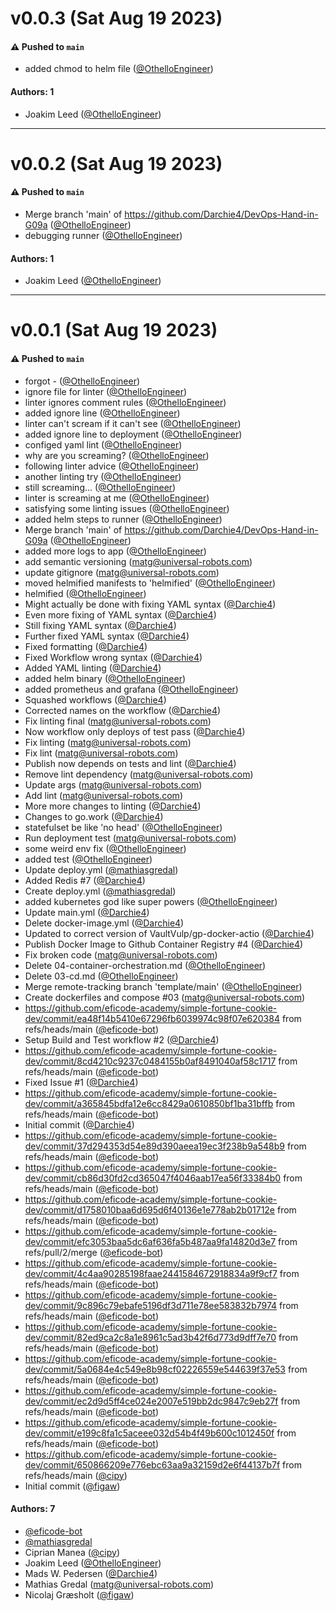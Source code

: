 # v0.0.3 (Sat Aug 19 2023)

#### ⚠️ Pushed to `main`

- added chmod to helm file ([@OthelloEngineer](https://github.com/OthelloEngineer))

#### Authors: 1

- Joakim Leed ([@OthelloEngineer](https://github.com/OthelloEngineer))

---

# v0.0.2 (Sat Aug 19 2023)

#### ⚠️ Pushed to `main`

- Merge branch 'main' of https://github.com/Darchie4/DevOps-Hand-in-G09a ([@OthelloEngineer](https://github.com/OthelloEngineer))
- debugging runner ([@OthelloEngineer](https://github.com/OthelloEngineer))

#### Authors: 1

- Joakim Leed ([@OthelloEngineer](https://github.com/OthelloEngineer))

---

# v0.0.1 (Sat Aug 19 2023)

#### ⚠️ Pushed to `main`

- forgot - ([@OthelloEngineer](https://github.com/OthelloEngineer))
- ignore file for linter ([@OthelloEngineer](https://github.com/OthelloEngineer))
- linter ignores comment rules ([@OthelloEngineer](https://github.com/OthelloEngineer))
- added ignore line ([@OthelloEngineer](https://github.com/OthelloEngineer))
- linter can't scream if it can't see ([@OthelloEngineer](https://github.com/OthelloEngineer))
- added ignore line to deployment ([@OthelloEngineer](https://github.com/OthelloEngineer))
- configed yaml lint ([@OthelloEngineer](https://github.com/OthelloEngineer))
- why are you screaming? ([@OthelloEngineer](https://github.com/OthelloEngineer))
- following linter advice ([@OthelloEngineer](https://github.com/OthelloEngineer))
- another linting try ([@OthelloEngineer](https://github.com/OthelloEngineer))
- still screaming... ([@OthelloEngineer](https://github.com/OthelloEngineer))
- linter is screaming at me ([@OthelloEngineer](https://github.com/OthelloEngineer))
- satisfying some linting issues ([@OthelloEngineer](https://github.com/OthelloEngineer))
- added helm steps to runner ([@OthelloEngineer](https://github.com/OthelloEngineer))
- Merge branch 'main' of https://github.com/Darchie4/DevOps-Hand-in-G09a ([@OthelloEngineer](https://github.com/OthelloEngineer))
- added more logs to app ([@OthelloEngineer](https://github.com/OthelloEngineer))
- add semantic versioning (matg@universal-robots.com)
- update gitignore (matg@universal-robots.com)
- moved helmified manifests to 'helmified' ([@OthelloEngineer](https://github.com/OthelloEngineer))
- helmified ([@OthelloEngineer](https://github.com/OthelloEngineer))
- Might actually be done with fixing YAML syntax ([@Darchie4](https://github.com/Darchie4))
- Even more fixing of YAML syntax ([@Darchie4](https://github.com/Darchie4))
- Still fixing YAML syntax ([@Darchie4](https://github.com/Darchie4))
- Further fixed YAML syntax ([@Darchie4](https://github.com/Darchie4))
- Fixed formatting ([@Darchie4](https://github.com/Darchie4))
- Fixed Workflow wrong syntax ([@Darchie4](https://github.com/Darchie4))
- Added YAML linting ([@Darchie4](https://github.com/Darchie4))
- added helm binary ([@OthelloEngineer](https://github.com/OthelloEngineer))
- added prometheus and grafana ([@OthelloEngineer](https://github.com/OthelloEngineer))
- Squashed workflows ([@Darchie4](https://github.com/Darchie4))
- Corrected names on the workflow ([@Darchie4](https://github.com/Darchie4))
- Fix linting final (matg@universal-robots.com)
- Now workflow only deploys of test pass ([@Darchie4](https://github.com/Darchie4))
- Fix linting (matg@universal-robots.com)
- Fix lint (matg@universal-robots.com)
- Publish now depends on tests and lint ([@Darchie4](https://github.com/Darchie4))
- Remove lint dependency (matg@universal-robots.com)
- Update args (matg@universal-robots.com)
- Add lint (matg@universal-robots.com)
- More more changes to linting ([@Darchie4](https://github.com/Darchie4))
- Changes to go.work ([@Darchie4](https://github.com/Darchie4))
- statefulset be like 'no head' ([@OthelloEngineer](https://github.com/OthelloEngineer))
- Run deployment test (matg@universal-robots.com)
- some weird env fix ([@OthelloEngineer](https://github.com/OthelloEngineer))
- added test ([@OthelloEngineer](https://github.com/OthelloEngineer))
- Update deploy.yml ([@mathiasgredal](https://github.com/mathiasgredal))
- Added Redis #7 ([@Darchie4](https://github.com/Darchie4))
- Create deploy.yml ([@mathiasgredal](https://github.com/mathiasgredal))
- added kubernetes god like super powers ([@OthelloEngineer](https://github.com/OthelloEngineer))
- Update main.yml ([@Darchie4](https://github.com/Darchie4))
- Delete docker-image.yml ([@Darchie4](https://github.com/Darchie4))
- Updated to correct version of VaultVulp/gp-docker-actio ([@Darchie4](https://github.com/Darchie4))
- Publish Docker Image to Github Container Registry #4 ([@Darchie4](https://github.com/Darchie4))
- Fix broken code (matg@universal-robots.com)
- Delete 04-container-orchestration.md ([@OthelloEngineer](https://github.com/OthelloEngineer))
- Delete 03-cd.md ([@OthelloEngineer](https://github.com/OthelloEngineer))
- Merge remote-tracking branch 'template/main' ([@OthelloEngineer](https://github.com/OthelloEngineer))
- Create dockerfiles and compose #03 (matg@universal-robots.com)
- https://github.com/eficode-academy/simple-fortune-cookie-dev/commit/ea48f14b5410e67296fb6039974c98f07e620384 from refs/heads/main ([@eficode-bot](https://github.com/eficode-bot))
- Setup Build and Test workflow #2 ([@Darchie4](https://github.com/Darchie4))
- https://github.com/eficode-academy/simple-fortune-cookie-dev/commit/8cd4210c9237c0484155b0af8491040af58c1717 from refs/heads/main ([@eficode-bot](https://github.com/eficode-bot))
- Fixed Issue #1 ([@Darchie4](https://github.com/Darchie4))
- https://github.com/eficode-academy/simple-fortune-cookie-dev/commit/a365845bdfa12e6cc8429a0610850bf1ba31bffb from refs/heads/main ([@eficode-bot](https://github.com/eficode-bot))
- Initial commit ([@Darchie4](https://github.com/Darchie4))
- https://github.com/eficode-academy/simple-fortune-cookie-dev/commit/37d294353d54e89d390aeea19ec3f238b9a548b9 from refs/heads/main ([@eficode-bot](https://github.com/eficode-bot))
- https://github.com/eficode-academy/simple-fortune-cookie-dev/commit/cb86d30fd2cd365047f4046aab17ea56f33384b0 from refs/heads/main ([@eficode-bot](https://github.com/eficode-bot))
- https://github.com/eficode-academy/simple-fortune-cookie-dev/commit/d1758010baa6d695d6f40136e1e778ab2b01712e from refs/heads/main ([@eficode-bot](https://github.com/eficode-bot))
- https://github.com/eficode-academy/simple-fortune-cookie-dev/commit/efc3053baa5dc6af636fa5b487aa9fa14820d3e7 from refs/pull/2/merge ([@eficode-bot](https://github.com/eficode-bot))
- https://github.com/eficode-academy/simple-fortune-cookie-dev/commit/4c4aa90285198faae2441584672918834a9f9cf7 from refs/heads/main ([@eficode-bot](https://github.com/eficode-bot))
- https://github.com/eficode-academy/simple-fortune-cookie-dev/commit/9c896c79ebafe5196df3d711e78ee583832b7974 from refs/heads/main ([@eficode-bot](https://github.com/eficode-bot))
- https://github.com/eficode-academy/simple-fortune-cookie-dev/commit/82ed9ca2c8a1e8961c5ad3b42f6d773d9dff7e70 from refs/heads/main ([@eficode-bot](https://github.com/eficode-bot))
- https://github.com/eficode-academy/simple-fortune-cookie-dev/commit/5a0684e4c549e8b98cf02226559e544639f37e53 from refs/heads/main ([@eficode-bot](https://github.com/eficode-bot))
- https://github.com/eficode-academy/simple-fortune-cookie-dev/commit/ec2d9d5ff4ce024e2007e519bb2dc9847c9eb27f from refs/heads/main ([@eficode-bot](https://github.com/eficode-bot))
- https://github.com/eficode-academy/simple-fortune-cookie-dev/commit/e199c8fa1c5aceee032d54b4f49b600c1012450f from refs/heads/main ([@eficode-bot](https://github.com/eficode-bot))
- https://github.com/eficode-academy/simple-fortune-cookie-dev/commit/650866209e776ebc63aa9a32159d2e6f44137b7f from refs/heads/main ([@cipy](https://github.com/cipy))
- Initial commit ([@figaw](https://github.com/figaw))

#### Authors: 7

- [@eficode-bot](https://github.com/eficode-bot)
- [@mathiasgredal](https://github.com/mathiasgredal)
- Ciprian Manea ([@cipy](https://github.com/cipy))
- Joakim Leed ([@OthelloEngineer](https://github.com/OthelloEngineer))
- Mads W. Pedersen ([@Darchie4](https://github.com/Darchie4))
- Mathias Gredal (matg@universal-robots.com)
- Nicolaj Græsholt ([@figaw](https://github.com/figaw))

